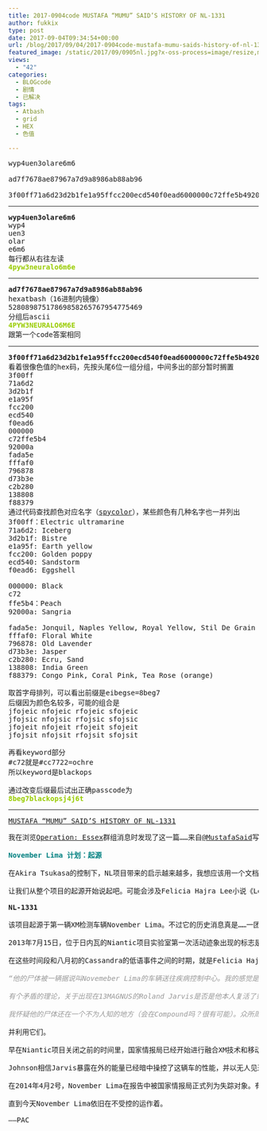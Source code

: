 ```yaml
---
title: 2017-0904code MUSTAFA “MUMU” SAID’S HISTORY OF NL-1331
author: fukkix
type: post
date: 2017-09-04T09:34:54+00:00
url: /blog/2017/09/04/2017-0904code-mustafa-mumu-saids-history-of-nl-1331/
featured_image: /static/2017/09/0905nl.jpg?x-oss-process=image/resize,m_fill,w_700,h_220
views:
  - "42"
categories:
  - BLOGcode
  - 剧情
  - 已解决
tags:
  - Atbash
  - grid
  - HEX
  - 色值

---
```

<pre>wyp4uen3olare6m6

ad7f7678ae87967a7d9a8986ab88ab96

3f00ff71a6d23d2b1fe1a95ffcc200ecd540f0ead6000000c72ffe5b492000afada5efffaf0796878d73b3ec2b280138808f88379
<!--more--></pre>

* * *

<pre><strong>wyp4uen3olare6m6
</strong>wyp4
uen3
olar
e6m6
每行都从右往左读<strong>
<span style="color: #99cc00;">4pyw3neuralo6m6e</span></strong></pre>

* * *

<pre><strong>ad7f7678ae87967a7d9a8986ab88ab96
</strong>hexatbash（16进制内镜像）
52808987517869858265767954775469
分组后ascii
<strong><span style="color: #99cc00;">4PYW3NEURALO6M6E</span></strong>
跟第一个code答案相同</pre>

* * *

<pre><strong>3f00ff71a6d23d2b1fe1a95ffcc200ecd540f0ead6000000c72ffe5b492000afada5efffaf0796878d73b3ec2b280138808f88379
</strong>看着很像色值的hex码，先按头尾6位一组分组，中间多出的部分暂时搁置
3f00ff
71a6d2
3d2b1f
e1a95f
fcc200
ecd540
f0ead6
000000
c72ffe5b4
92000a
fada5e
fffaf0
796878
d73b3e
c2b280
138808
f88379
通过代码查找颜色对应名字（<a href="http://www.spycolor.com/fada5e">spycolor</a>），某些颜色有几种名字也一并列出
3f00ff：Electric ultramarine
71a6d2: Iceberg
3d2b1f: Bistre
e1a95f: Earth yellow
fcc200: Golden poppy
ecd540: Sandstorm
f0ead6: Eggshell

000000: Black
c72
ffe5b4：Peach
92000a: Sangria

fada5e: Jonquil, Naples Yellow, Royal Yellow, Stil De Grain Yellow
fffaf0: Floral White
796878: Old Lavender
d73b3e: Jasper
c2b280: Ecru, Sand
138808: India Green
f88379: Congo Pink, Coral Pink, Tea Rose (orange)

取首字母排列，可以看出前缀是eibegse=8beg7
后缀因为颜色名较多，可能的组合是
jfojeic nfojeic rfojeic sfojeic
jfojsic nfojsic rfojsic sfojsic
jfojeit nfojeit rfojeit sfojeit
jfojsit nfojsit rfojsit sfojsit

再看keyword部分
#c72就是#cc7722=ochre
所以keyword是blackops

通过改变后缀最后试出正确passcode为<strong>
<span style="color: #99cc00;">8beg7blackopsj4j6t</span></strong></pre>

* * *

<pre class="post-title entry-title"><a href="http://investigate.ingress.com/2017/09/04/mustafa-mumu-saids-history-of-nl1331/">MUSTAFA “MUMU” SAID’S HISTORY OF NL-1331</a></pre>

<pre>我在浏览<a href="https://plus.google.com/communities/117368337781687210813">Operation: Essex</a>群组消息时发现了这一篇……来自<a href="https://plus.google.com/+MustafaSaid">@MustafaSaid</a>写的一篇关于November Lima项目的详细历史（特别一提，第一个计划是NL-1331）。感谢Mumu把这么丰富的资源和信息整合到了一起……

<span style="color: #008080;"><strong>November Lima </strong><strong>计划：起源</strong></span>

在Akira Tsukasa的控制下，NL项目带来的启示越来越多，我想应该用一个文档整理出相关历史项目和支线计划的所有信息。

让我们从整个项目的起源开始说起吧。可能会涉及Felicia Hajra Lee小说《Level 8》的剧透，如果没有读过这本小说的话请自行承担风险。

<strong>NL-1331</strong>

该项目起源于第一辆XM检测车辆November Lima。不过它的历史消息真是……一团乱，所以我个人整理了一份事件时间表。
 
2013年7月15日，位于日内瓦的Niantic项目实验室第一次活动迹象出现的标志是IQTech调查员Avril Lorazon授权突袭了设施，抓捕了服务于国家情报局（NIA）的Stein Lightman，Yuri Alaric Nagassa和Martin Schubert。Isabel Devitt得到了突击队的完全控制权。隔天，Strategic Explorations（战略探索公司）的Antoine Smith和Hulong Transglobal（互龙环球公司）的前CEO Catherine Fan的沟通表明出他们知道了这件事并正在计划反击行动以获得这些研究员。7月19日，据透露，Henry Bowles也被困于实验室。7月26日，Hank Johnson对Devra Bogdanovich使了些手段，得到进入实验室的权限。

在这些时间段和八月初的Cassandra的低语事件之间的时期，就是Felicia Hajra-Lee的小说《Level 8》发生的时间。这部小说里，Calvin派Johnson进入实验室，但Johnson在任务中他取回了已故的Roland Jarvis的尸体，送至CDC（疾病控制中心），原因不明。Hank关于November Lima的文档在这：<a href="https://plus.google.com/+HankJohnsonNomad/posts/d4qwZptfM6n">https://plus.google.com/+HankJohnsonNomad/posts/d4qwZptfM6n</a>

<span style="color: #999999;"><em>“他的尸体被一辆据说叫Novemeber Lima的车辆送往疾病控制中心。我的感觉是那具尸体其实从那被偷偷转移到了未知的地方。</em></span>

<span style="color: #999999;"><em>有个矛盾的理论，关于出现在13MAGNUS的Roland Jarvis是否是他本人复活了或者……只是一个拟像。</em></span>

<span style="color: #999999;"><em>我怀疑他的尸体还在一个不为人知的地方（会在Compound吗？很有可能）。众所周知1331（要么是因为长期接触了Jarvis的尸体，要么因为车里使用了先进的XM技术）具有未知和神秘的力量。要我猜的话可能两者皆有，国家情报局很快就会找到一种方法来使用车上Jarvis尸体的奇怪特性。”</em></span>

并利用它们。

早在Niantic项目关闭之前的时间里，国家情报局已经开始进行融合XM技术和移动车辆的实验了。在Akira Tsukasa的援助下，一家名为AUTOBACS的日本汽车公司将专用的XMP改装到正常的厢式货车上，该货车代号为“NL-1331”。这辆货车就是运送Jarvis尸体到疾病控制中心的那辆……道理显而易见，如果那具尸体正被敌对势力追捕，有什么比直接用辆武具车来运输更好的方式呢？

Johnson相信Jarvis暴露在外的能量已经暗中操控了这辆车的性能，并以无人见过的方式增强了它的能力。尽管如此，在奥斯汀的Recursion异常里它依然被部署在场。它绝佳地履行了NIA赋予的职责，之后……不可思议的事情发生了。

在2014年4月2号，November Lima在报告中被国家情报局正式列为失踪对象。有人怀疑那辆XM检测车已经从NIA叛逃了。随着时间推移，更多的信息表明Niantic实验室里所谓的Ingress“创造者”和国家情报局开始争论究竟谁该负责NL-1331。这个竞争一直持续着直到数个生命逝去（见<a href="https://plus.google.com/+NianticProject/posts/QvzPQXjX9Lf">https://plus.google.com/+NianticProject/posts/QvzPQXjX9Lf</a>）即便这一切发生，国家情报局依旧没法抓到这辆车。Jay Phillips一年的大部分时间都在尝试再次控制它，可是终告失败。

直到今天November Lima依旧在不受控的运作着。

——PAC</pre>